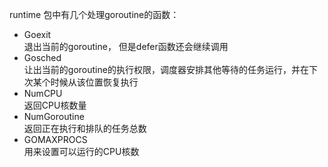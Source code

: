 
runtime 包中有几个处理goroutine的函数：

- Goexit
<br> 退出当前的goroutine， 但是defer函数还会继续调用
- Gosched
<br> 让出当前的goroutine的执行权限，调度器安排其他等待的任务运行，并在下次某个时候从该位置恢复执行
- NumCPU
<br> 返回CPU核数量
- NumGoroutine
<br> 返回正在执行和排队的任务总数
- GOMAXPROCS
<br> 用来设置可以运行的CPU核数
